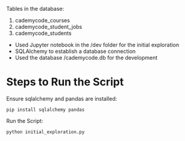 Tables in the database:
1. cademycode_courses
2. cademycode_student_jobs
3. cademycode_students

- Used Jupyter notebook in the /dev folder for the initial exploration
- SQLAlchemy to establish a database connection
- Used the database /cademycode.db for the development


# Steps to Run the Script
Ensure sqlalchemy and pandas are installed:

	pip install sqlalchemy pandas

Run the Script:

	python initial_exploration.py